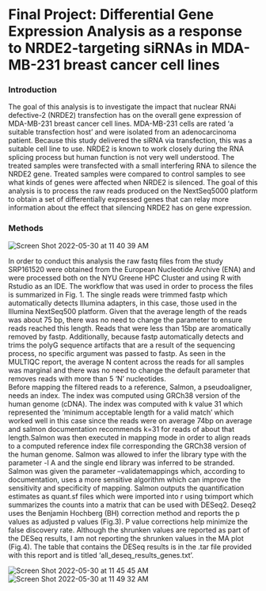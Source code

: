 # Final Project: Differential Gene Expression Analysis as a response to NRDE2-targeting siRNAs in MDA-MB-231 breast cancer cell lines

### Introduction
The goal of this analysis is to investigate the impact that nuclear RNAi defective-2 (NRDE2) transfection has on the overall gene expression of MDA-MB-231 breast cancer cell lines. MDA-MB-231 cells are rated ‘a suitable transfection host’ and were isolated from an adenocarcinoma patient. Because this study delivered the siRNA via transfection, this was a suitable cell line to use. NRDE2
is known to work closely during the RNA splicing process but human function is not very well understood. The treated samples were transfected with a small interfering RNA to silence the NRDE2 gene. Treated samples were compared to control samples to see what kinds of genes were affected when NRDE2 is silenced. The goal of this analysis is to process the raw reads produced on the NextSeq5000 platform to obtain a set of differentially expressed genes that can relay more information about the effect that
silencing NRDE2 has on gene expression.

### Methods
![Screen Shot 2022-05-30 at 11 40 39 AM](https://user-images.githubusercontent.com/90015489/171025350-765a8e5e-e288-48d5-ab0d-bd3b041d0d0b.png)

In order to conduct this analysis the raw fastq files from the study SRP161520 were obtained from the European Nucleotide Archive (ENA) and were processed both on the NYU Greene HPC Cluster and using R with Rstudio as an IDE. The workflow that was used in order to process the files is summarized in Fig. 1. The single reads were trimmed fastp which automatically detects Illumina adapters, in this case, those used in the Illumina NextSeq500 platform. Given that the average length of the reads was about 75 bp, there was no need to change the parameter to ensure reads reached this length. Reads that were less than 15bp are aromatically removed by fastp. Additionally, because fastp automatically detects and trims the polyG sequence artifacts that are a result of the sequencing process, no specific argument was passed to fastp. As seen in the MULTIQC report, the average N content across the reads for all samples was marginal and there was no need to change the default parameter that removes reads with more than 5 ‘N’ nucleotides. <br>
Before mapping the filtered reads to a reference, Salmon, a pseudoaligner, needs an index. The index was computed using
GRCh38 version of the human genome (cDNA). The index was computed with k value 31 which represented the ‘minimum acceptable length for a valid match’ which worked well in this case since the reads were on average 74bp on average and salmon documentation recommends k=31 for reads of about that length.Salmon was then executed in mapping mode in order to align reads to a computed reference index file corresponding the GRCh38 version of the human genome. Salmon was allowed to infer the library type with the parameter -l A and the single end library was inferred to be stranded. Salmon was given the parameter –validatemappings which, according to documentation, uses a more sensitive algorithm which can improve the sensitivity and specificity of mapping. Salmon outputs the quantification estimates as quant.sf files which were imported into r using tximport which summarizes the counts into a matrix that can be used with DESeq2.
Deseq2 uses the Benjamin Hochberg (BH) correction method and reports the p values as adjusted p values (Fig.3). P value corrections help minimize the false discovery rate. Although the shrunken values are reported as part of the DESeq results, I am not reporting the shrunken values in the MA plot (Fig.4). The table that contains the DESeq results is in the .tar file provided with this report and is titled ‘all_deseq_results_genes.txt’.

![Screen Shot 2022-05-30 at 11 45 45 AM](https://user-images.githubusercontent.com/90015489/171026108-9283c478-4ec3-4e87-94bd-ec2a94afe30c.png)
![Screen Shot 2022-05-30 at 11 49 32 AM](https://user-images.githubusercontent.com/90015489/171026639-60b0b7ac-60f1-4deb-8146-568edd6d84d0.png)


